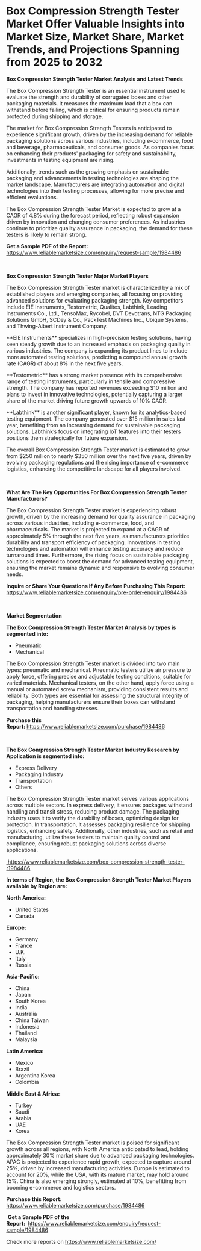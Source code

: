 <p><h1>Box Compression Strength Tester Market Offer Valuable Insights into Market Size, Market Share, Market Trends, and Projections Spanning from 2025 to 2032</h1></p><p><strong>Box Compression Strength Tester Market Analysis and Latest Trends</strong></p>
<p><p>The Box Compression Strength Tester is an essential instrument used to evaluate the strength and durability of corrugated boxes and other packaging materials. It measures the maximum load that a box can withstand before failing, which is critical for ensuring products remain protected during shipping and storage. </p><p>The market for Box Compression Strength Testers is anticipated to experience significant growth, driven by the increasing demand for reliable packaging solutions across various industries, including e-commerce, food and beverage, pharmaceuticals, and consumer goods. As companies focus on enhancing their products' packaging for safety and sustainability, investments in testing equipment are rising.</p><p>Additionally, trends such as the growing emphasis on sustainable packaging and advancements in testing technologies are shaping the market landscape. Manufacturers are integrating automation and digital technologies into their testing processes, allowing for more precise and efficient evaluations. </p><p>The Box Compression Strength Tester Market is expected to grow at a CAGR of 4.8% during the forecast period, reflecting robust expansion driven by innovation and changing consumer preferences. As industries continue to prioritize quality assurance in packaging, the demand for these testers is likely to remain strong.</p></p>
<p><strong>Get a Sample PDF of the Report:&nbsp;</strong> <a href="https://www.reliablemarketsize.com/enquiry/request-sample/1984486?utm_campaign=3516&utm_medium=2&utm_source=Github&utm_content=ia&utm_term=10042025&utm_id=box-compression-strength-tester">https://www.reliablemarketsize.com/enquiry/request-sample/1984486</a></p>
<p>&nbsp;</p>
<p><strong>Box Compression Strength Tester Major Market Players</strong></p>
<p><p>The Box Compression Strength Tester market is characterized by a mix of established players and emerging companies, all focusing on providing advanced solutions for evaluating packaging strength. Key competitors include EIE Instruments, Testometric, Qualites, Labthink, Leading Instruments Co., Ltd., TensoMax, Rycobel, DVT Devotrans, NTG Packaging Solutions GmbH, SCDey & Co., PackTest Machines Inc., Ubique Systems, and Thwing-Albert Instrument Company.</p><p>**EIE Instruments** specializes in high-precision testing solutions, having seen steady growth due to an increased emphasis on packaging quality in various industries. The company is expanding its product lines to include more automated testing solutions, predicting a compound annual growth rate (CAGR) of about 8% in the next five years.</p><p>**Testometric** has a strong market presence with its comprehensive range of testing instruments, particularly in tensile and compressive strength. The company has reported revenues exceeding $10 million and plans to invest in innovative technologies, potentially capturing a larger share of the market driving future growth upwards of 10% CAGR.</p><p>**Labthink** is another significant player, known for its analytics-based testing equipment. The company generated over $15 million in sales last year, benefiting from an increasing demand for sustainable packaging solutions. Labthink’s focus on integrating IoT features into their testers positions them strategically for future expansion.</p><p>The overall Box Compression Strength Tester market is estimated to grow from $250 million to nearly $350 million over the next five years, driven by evolving packaging regulations and the rising importance of e-commerce logistics, enhancing the competitive landscape for all players involved.</p></p>
<p>&nbsp;</p>
<p><strong>What Are The Key Opportunities For Box Compression Strength Tester Manufacturers?</strong></p>
<p><p>The Box Compression Strength Tester market is experiencing robust growth, driven by the increasing demand for quality assurance in packaging across various industries, including e-commerce, food, and pharmaceuticals. The market is projected to expand at a CAGR of approximately 5% through the next five years, as manufacturers prioritize durability and transport efficiency of packaging. Innovations in testing technologies and automation will enhance testing accuracy and reduce turnaround times. Furthermore, the rising focus on sustainable packaging solutions is expected to boost the demand for advanced testing equipment, ensuring the market remains dynamic and responsive to evolving consumer needs.</p></p>
<p><strong>Inquire or Share Your Questions If Any Before Purchasing This Report:</strong> <a href="https://www.reliablemarketsize.com/enquiry/pre-order-enquiry/1984486?utm_campaign=3516&utm_medium=2&utm_source=Github&utm_content=ia&utm_term=10042025&utm_id=box-compression-strength-tester">https://www.reliablemarketsize.com/enquiry/pre-order-enquiry/1984486</a></p>
<p>&nbsp;</p>
<p><strong>Market Segmentation</strong></p>
<p><strong>The Box Compression Strength Tester Market Analysis by types is segmented into:</strong></p>
<p><ul><li>Pneumatic</li><li>Mechanical</li></ul></p>
<p><p>The Box Compression Strength Tester market is divided into two main types: pneumatic and mechanical. Pneumatic testers utilize air pressure to apply force, offering precise and adjustable testing conditions, suitable for varied materials. Mechanical testers, on the other hand, apply force using a manual or automated screw mechanism, providing consistent results and reliability. Both types are essential for assessing the structural integrity of packaging, helping manufacturers ensure their boxes can withstand transportation and handling stresses.</p></p>
<p><strong>Purchase this Report:&nbsp;</strong><a href="https://www.reliablemarketsize.com/purchase/1984486?utm_campaign=3516&utm_medium=2&utm_source=Github&utm_content=ia&utm_term=10042025&utm_id=box-compression-strength-tester">https://www.reliablemarketsize.com/purchase/1984486</a></p>
<p>&nbsp;</p>
<p><strong>The Box Compression Strength Tester Market Industry Research by Application is segmented into:</strong></p>
<p><ul><li>Express Delivery</li><li>Packaging Industry</li><li>Transportation</li><li>Others</li></ul></p>
<p><p>The Box Compression Strength Tester market serves various applications across multiple sectors. In express delivery, it ensures packages withstand handling and transit stress, reducing product damage. The packaging industry uses it to verify the durability of boxes, optimizing design for protection. In transportation, it assesses packaging resilience for shipping logistics, enhancing safety. Additionally, other industries, such as retail and manufacturing, utilize these testers to maintain quality control and compliance, ensuring robust packaging solutions across diverse applications.</p></p>
<p><a href="https://www.reliablemarketsize.com/box-compression-strength-tester-r1984486?utm_campaign=3516&utm_medium=2&utm_source=Github&utm_content=ia&utm_term=10042025&utm_id=box-compression-strength-tester">&nbsp;https://www.reliablemarketsize.com/box-compression-strength-tester-r1984486</a></p>
<p><strong>In terms of Region, the Box Compression Strength Tester Market Players available by Region are:</strong></p>
<p>
    <p> <strong> North America: </strong>
        <ul>
            <li>United States</li>
            <li>Canada</li>
        </ul>
        </p> 
    <p> <strong> Europe: </strong>
        <ul>
            <li>Germany</li>
            <li>France</li>
            <li>U.K.</li>
            <li>Italy</li>
            <li>Russia</li>
        </ul>
        </p> 
    <p> <strong> Asia-Pacific: </strong>
        <ul>
            <li>China</li>
            <li>Japan</li>
            <li>South Korea</li>
            <li>India</li>
            <li>Australia</li>
            <li>China Taiwan</li>
            <li>Indonesia</li>
            <li>Thailand</li>
            <li>Malaysia</li>
        </ul>
        </p> 
    <p> <strong> Latin America: </strong>
        <ul>
            <li>Mexico</li>
            <li>Brazil</li>
            <li>Argentina Korea</li>
            <li>Colombia</li>
        </ul>
        </p> 
    <p> <strong> Middle East & Africa: </strong>
        <ul>
            <li>Turkey</li>
            <li>Saudi</li>
            <li>Arabia</li>
            <li>UAE</li>
            <li>Korea</li>
        </ul>
    </p>
    </p>
<p><p>The Box Compression Strength Tester market is poised for significant growth across all regions, with North America anticipated to lead, holding approximately 30% market share due to advanced packaging technologies. APAC is projected to experience rapid growth, expected to capture around 25%, driven by increased manufacturing activities. Europe is estimated to account for 20%, while the USA, with its mature market, may hold around 15%. China is also emerging strongly, estimated at 10%, benefitting from booming e-commerce and logistics sectors.</p></p>
<p><strong>Purchase this Report: </strong><a href="https://www.reliablemarketsize.com/purchase/1984486?utm_campaign=3516&utm_medium=2&utm_source=Github&utm_content=ia&utm_term=10042025&utm_id=box-compression-strength-tester">https://www.reliablemarketsize.com/purchase/1984486</a></p>
<p>&nbsp;<strong>Get a Sample PDF of the Report:&nbsp;&nbsp;</strong><a href="https://www.reliablemarketsize.com/enquiry/request-sample/1984486?utm_campaign=3516&utm_medium=2&utm_source=Github&utm_content=ia&utm_term=10042025&utm_id=box-compression-strength-tester">https://www.reliablemarketsize.com/enquiry/request-sample/1984486</a></p>
<p><strong></strong></p>
<p>Check more reports on <a href="https://www.reliablemarketsize.com/?utm_campaign=3516&utm_medium=2&utm_source=Github&utm_content=ia&utm_term=10042025&utm_id=box-compression-strength-tester">https://www.reliablemarketsize.com/</a></p>